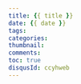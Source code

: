 ```yaml
---
title: {{ title }}
date: {{ date }}
tags:
categories: 
thumbnail: 
comments: 
toc: true
disqusId: ccyhweb
---
```

